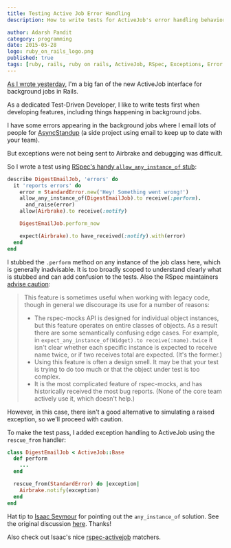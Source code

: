 ```yaml
---
title: Testing Active Job Error Handling
description: How to write tests for ActiveJob's error handling behavior

author: Adarsh Pandit
category: programming
date: 2015-05-28
logo: ruby_on_rails_logo.png
published: true
tags: [ruby, rails, ruby on rails, ActiveJob, RSpec, Exceptions, Error Handling, Airbrake]
---
```


[As I wrote yesterday][1],
I'm a big fan of the new ActiveJob interface
for background jobs in Rails.

[1]: /using-globalid-with-alternative-primary-keys

As a dedicated Test-Driven Developer,
I like to write tests first
when developing features,
including things happening in background jobs.

I have some errors appearing in the background jobs
where I email lots of people
for [AsyncStandup][2]
(a side project using email to keep up to date with your team).

[2]: //asyncstandup.com?utm_source=adarsh.io

But exceptions were not being sent to Airbrake
and debugging was difficult.

So I wrote a test using [RSpec's handy `allow_any_instance_of` stub][3]:

[3]: https://relishapp.com/rspec/rspec-mocks/v/3-2/docs/working-with-legacy-code/any-instance

```ruby
describe DigestEmailJob, 'errors' do
  it 'reports errors' do
    error = StandardError.new('Hey! Something went wrong!')
    allow_any_instance_of(DigestEmailJob).to receive(:perform).
      and_raise(error)
    allow(Airbrake).to receive(:notify)

    DigestEmailJob.perform_now

    expect(Airbrake).to have_received(:notify).with(error)
  end
end
```

I stubbed the `.perform` method on any instance of the job class here,
which is generally inadvisable.
It is too broadly scoped to understand clearly what is stubbed
and can add confusion to the tests.
Also the RSpec maintainers [advise caution][3]:

> This feature is sometimes useful when working with legacy code, though in general we discourage its use for a number of reasons:
>
> * The rspec-mocks API is designed for individual object instances, but this feature operates on entire classes of objects. As a result there are some semantically confusing edge cases. For example, in `expect_any_instance_of(Widget).to receive(:name).twice` it isn't clear whether each specific instance is expected to receive name twice, or if two receives total are expected. (It's the former.)
> * Using this feature is often a design smell. It may be that your test is trying to do too much or that the object under test is too complex.
> * It is the most complicated feature of rspec-mocks, and has historically received the most bug reports. (None of the core team actively use it, which doesn't help.)


However, in this case, there isn't a good alternative
to simulating a raised exception,
so we'll proceed with caution.

To make the test pass,
I added exception handling to ActiveJob
using the `rescue_from` handler:

```ruby
class DigestEmailJob < ActiveJob::Base
  def perform
    ...
  end

  rescue_from(StandardError) do |exception|
    Airbrake.notify(exception)
  end
end
```

Hat tip to [Isaac Seymour][isaac]
for pointing out the `any_instance_of` solution.
See the original discussion [here][github-discussion].
Thanks!

Also check out Isaac's nice [rspec-activejob][rspec-activejob] matchers.

[isaac]: https://github.com/isaacseymour
[github-discussion]: https://github.com/gocardless/rspec-activejob/issues/15#issuecomment-106041065
[rspec-activejob]: https://github.com/gocardless/rspec-activejob
